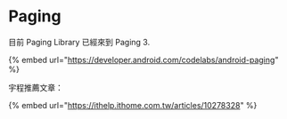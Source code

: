 # Paging



目前 Paging Library 已經來到 Paging 3.

{% embed url="https://developer.android.com/codelabs/android-paging" %}

宇程推薦文章：

{% embed url="https://ithelp.ithome.com.tw/articles/10278328" %}

